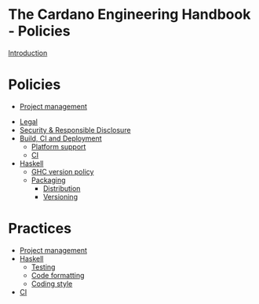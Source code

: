 # The Cardano Engineering Handbook - Policies

[Introduction](./introduction.md)

# Policies

- [Project management](./policy/project/README.md)
<!-- draft until reviewed -->
- [Legal]() <!--(./policy/legal/README.md)-->
- [Security & Responsible Disclosure](./policy/security/README.md)
- [Build, CI and Deployment](./policy/build.md)
  - [Platform support](./policy/platforms.md)
  - [CI](./policy/ci/README.md)
- [Haskell](./policy/haskell/README.md)
  - [GHC version policy](./policy/haskell/ghc-version-policy.md)
  - [Packaging](./policy/haskell/packaging/README.md)
    - [Distribution](./policy/haskell/packaging/distribution.md)
    - [Versioning](./policy/haskell/packaging/versioning.md)

# Practices

- [Project management](./practices/project/README.md)
- [Haskell](./practices/haskell/README.md)
    - [Testing](./practices/haskell/testing.md)
    - [Code formatting](./practices/haskell/code-formatting.md)
    - [Coding style](./practices/haskell/coding-style.md)
- [CI](./practices/ci/README.md)

